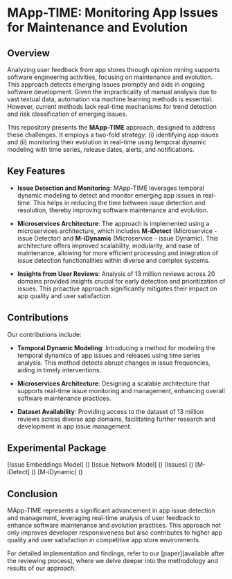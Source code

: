 # MApp-TIME: Monitoring App Issues for Maintenance and Evolution

## Overview

Analyzing user feedback from app stores through opinion mining supports software engineering activities, focusing on maintenance and evolution. This approach detects emerging issues promptly and aids in ongoing software development. Given the impracticality of manual analysis due to vast textual data, automation via machine learning methods is essential. However, current methods lack real-time mechanisms for trend detection and risk classification of emerging issues.

This repository presents the **MApp-TIME** approach, designed to address these challenges. It employs a two-fold strategy: (i) identifying app issues and (ii) monitoring their evolution in real-time using temporal dynamic modeling with time series, release dates, alerts, and notifications.

## Key Features

- **Issue Detection and Monitoring**: MApp-TIME leverages temporal dynamic modeling to detect and monitor emerging app issues in real-time. This helps in reducing the time between issue detection and resolution, thereby improving software maintenance and evolution.
  
- **Microservices Architecture**: The approach is implemented using a microservices architecture, which includes **M-iDetect** (Microservice - issue Detector) and **M-iDynamic** (Microservice - issue Dynamic). This architecture offers improved scalability, modularity, and ease of maintenance, allowing for more efficient processing and integration of issue detection functionalities within diverse and complex systems.
  
- **Insights from User Reviews**: Analysis of 13 million reviews across 20 domains provided insights crucial for early detection and prioritization of issues. This proactive approach significantly mitigates their impact on app quality and user satisfaction.

## Contributions

Our contributions include:

- **Temporal Dynamic Modeling**: Introducing a method for modeling the temporal dynamics of app issues and releases using time series analysis. This method detects abrupt changes in issue frequencies, aiding in timely interventions.
  
- **Microservices Architecture**: Designing a scalable architecture that supports real-time issue monitoring and management, enhancing overall software maintenance practices.
  
- **Dataset Availability**: Providing access to the dataset of 13 million reviews across diverse app domains, facilitating further research and development in app issue management.

## Experimental Package

[Issue Embeddings Model] ()
[Issue Network Model] ()
[Issues] ()
[M-iDetect] ()
[M-iDynamic] ()


## Conclusion

MApp-TIME represents a significant advancement in app issue detection and management, leveraging real-time analysis of user feedback to enhance software maintenance and evolution practices. This approach not only improves developer responsiveness but also contributes to higher app quality and user satisfaction in competitive app store environments.

For detailed implementation and findings, refer to our [paper](available after the reviewing process), where we delve deeper into the methodology and results of our approach.
